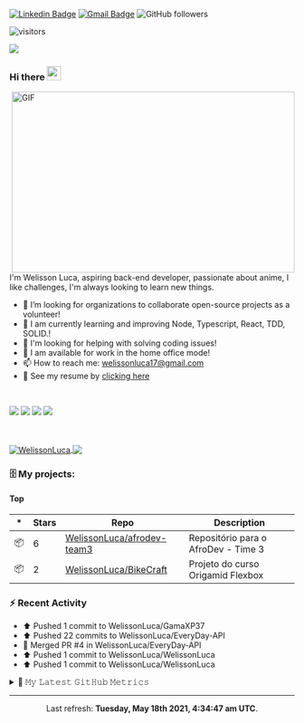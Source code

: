 [![Linkedin Badge](https://img.shields.io/badge/-Welisson%20Luca-blue?style=flat-square&logo=Linkedin&logoColor=white&link=https://www.linkedin.com/in/lucaslimabr/)](https://www.linkedin.com/in/welisson-luca-assun%C3%A7%C3%A2o-vilar-483697189/) [![Gmail Badge](https://img.shields.io/badge/-welissonluca17@gmail.com-c14438?style=flat-square&logo=Gmail&logoColor=white&link=mailto:welissonluca17@gmail.com)](mailto:welissonluca17@gmail.com)
![GitHub followers](https://img.shields.io/github/followers/WelissonLuca?style=social)

![visitors](https://visitor-badge-reloaded.herokuapp.com/badge?page_id=WelissonLuca.WelissonLuca&color=00cf00)

<img src="https://imgseed.xyz/img/16212290195d1cd9e.gif"> 

### Hi there <img src="https://media.giphy.com/media/hvRJCLFzcasrR4ia7z/giphy.gif" width="25px">

<img align="right" alt="GIF" src="https://github.com/abhisheknaiidu/abhisheknaiidu/raw/master/code.gif?raw=true" width="500" height="320" />

<br/>

I'm Welisson Luca, aspiring back-end developer, passionate about anime, I like challenges, I'm always looking to learn new things.
<br/>


- :rocket: I’m looking for organizations to collaborate open-source projects as a volunteer!
- 🔭 I am currently learning and improving Node, Typescript, React, TDD, SOLID.!
- 🤔 I'm looking for helping with solving coding issues!
- 💬 I am available for work in the home office mode!
- 📫 How to reach me: welissonluca17@gmail.com
- 📝 See my resume by <a  target="blank" href="https://www.canva.com/design/DAEekzRUSOE/9HxYjMwhjXlyLCVIeuEoPg/view?utm_content=DAEekzRUSOE&utm_campaign=designshare&utm_medium=link&utm_source=sharebutton">clicking here</a>

<br/>

![](https://img.shields.io/badge/OS-Linux-informational?style=flat&logo=<LOGO_NAME>&logoColor=white&color=2bbc8a)
![](https://img.shields.io/badge/Editor-VSCode-informational?style=flat&logo=<LOGO_NAME>&logoColor=white&color=2bbc8a)
![](https://img.shields.io/badge/Code-Javascript&&NodeJs&&TypeScript-informational?style=flat&logo=<LOGO_NAME>&logoColor=white&color=2bbc8a)
![](https://img.shields.io/badge/Interest-React&&Python-informational?style=flat&logo=<LOGO_NAME>&logoColor=white&color=2bbc8a)

<br/>

<br/>
<a href="https://github.com/WelissonLuca">
<img align="center" src="https://github-readme-stats.vercel.app/api?username=WelissonLuca&show_icons=true&theme=gotham&&count_private=true" alt="WelissonLuca" />
</a>
<a href="https://github.com/Welisson"> 
<img align="center" src="https://github-readme-stats.vercel.app/api/top-langs/?username=WelissonLuca&show_icons=true&theme=gotham&layout=compact">
</a>

### 🗄 My projects:

#### Top
|*|Stars|Repo|Description|
|---|---|---|---|
| 📦 | 6 | [WelissonLuca/afrodev-team3](https://github.com/WelissonLuca/afrodev-team3) | Repositório para o AfroDev - Time 3 |
| 📦 | 2 | [WelissonLuca/BikeCraft](https://github.com/WelissonLuca/BikeCraft) | Projeto do curso Origamid Flexbox |

### :zap: Recent Activity

* ⬆️ Pushed 1 commit to WelissonLuca/GamaXP37
* ⬆️ Pushed 22 commits to WelissonLuca/EveryDay-API
* 🎉 Merged PR #4 in WelissonLuca/EveryDay-API
* ⬆️ Pushed 1 commit to WelissonLuca/WelissonLuca
* ⬆️ Pushed 1 commit to WelissonLuca/WelissonLuca

<details>
  <summary>🔔 𝙼𝚢 𝙻𝚊𝚝𝚎𝚜𝚝 𝙶𝚒𝚝𝙷𝚞𝚋 𝙼𝚎𝚝𝚛𝚒𝚌𝚜</summary>

![Metrics](https://metrics.lecoq.io/WelissonLuca?template=classic&followup=1&followup.sections=repositories&config.timezone=America%2FBelem)

</details>

------------
<p align="center">Last refresh: <b>Tuesday, May 18th 2021, 4:34:47 am UTC</b>. </p>


